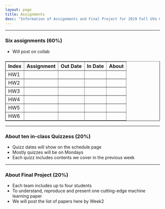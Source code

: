 ```yaml
---
layout: page
title: Assignments
desc: "Information of Assignments and Final Project for 2019 Fall UVa CS 6316 Machine Learning"
---
```


<hr>

### Six assignments (60%)
+ Will post on collab 

<table id="datatab3" summary="Six Assignments" border="1">
<tr>
 <h3><b>
  <th>Index</th>
  <th>Assignment</th>
  <th>Out Date</th>
  <th>In Date</th>
  <th>About</th>
  </b>
  </h3>
</tr>
<tr>
  <td>HW1</td>
  <td></td>
  <td></td>
  <td></td>
  <td></td>
</tr>
<tr>
  <td>HW2</td>
  <td></td>
  <td></td>
  <td></td>
  <td></td>
</tr>
<tr>
  <td>HW3</td>
  <td></td>
  <td></td>
  <td></td>
  <td></td>
</tr>
<tr>
  <td>HW4</td>
  <td></td>
  <td></td>
  <td></td>
  <td></td>
</tr>
<tr>
  <td>HW5</td>
  <td></td>
  <td></td>
  <td></td>
  <td></td>
</tr>
<tr>
  <td>HW6</td>
  <td></td>
  <td></td>
  <td></td>
  <td></td>
</tr>
</table>

<hr>

### About ten in-class Quizzess (20%)
+ Quizz dates will show on the schedule page
+ Mostly quizzes will be on Mondays
+ Each quizz includes contents we cover in the previous week

<hr>

### About Final Project (20%)
+ Each team includes up to four students 
+ To understand, reproduce and present one cutting-edge machine learning paper
+ We will post the list of papers here by Week2

